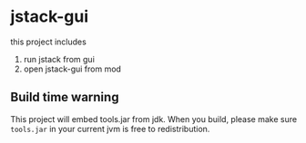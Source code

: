 # jstack-gui

this project includes

1. run jstack from gui
2. open jstack-gui from mod

## Build time warning

This project will embed tools.jar from jdk.
When you build, please make sure `tools.jar` in your current jvm
is free to redistribution.
